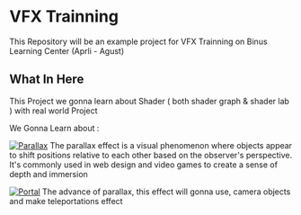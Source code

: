 # VFX Trainning

This Repository will be an example project for VFX Trainning on Binus Learning Center (Aprli - Agust)

## What In Here
This Project we gonna learn about Shader ( both shader graph & shader lab ) with real world Project

We Gonna Learn about : 

[![Parallax](https://img.shields.io/badge/Parallax-0A66C2?style=for-the-badge&logo=linkedin&logoColor=white)](https://github.com/GodzillaCupu/VFX_Trainning/tree/project/parallax)
The parallax effect is a visual phenomenon where objects appear to shift positions relative to each other based on the observer's perspective. It's commonly used in web design and video games to create a sense of depth and immersion

[![Portal](https://img.shields.io/badge/Portals-1DA1F2?style=for-the-badge&logo=twitter&logoColor=white)](https://github.com/GodzillaCupu/VFX_Trainning/tree/project/portal) 
The advance of parallax, this effect will gonna use, camera objects and make teleportations effect
